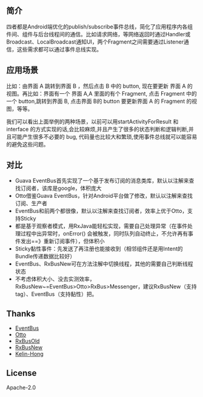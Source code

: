 ## 简介

四者都是Android端优化的publish/subscribe事件总线，简化了应用程序内各组件间、组件与后台线程间的通信。比如请求网络，等网络返回时通过Handler或Broadcast、LocalBroadcast通知UI，两个Fragment之间需要通过Listener通信，这些需求都可以通过事件总线实现。

## 应用场景

比如：由界面 A 跳转到界面 B ，然后点击 B 中的 button, 现在要更新 界面 A 的视图。再比如：界面有一个 界面 A,A 里面的有个 Fragment, 点击 Fragment 中的一个 button,跳转到界面 B, 点击界面 B的 button 要更新界面 A 的 Fragment 的视图，等等。

我们可以看出上面举例的两种场景，以前可以用startActivityForResult 和 interface 的方式实现的话,会比较麻烦,并且产生了很多的状态判断和逻辑判断,并且可能产生很多不必要的 bug, 代码量也比较大和繁琐,使用事件总线就可以能容易的避免这些问题。

## 对比

- Guava EventBus首先实现了一个基于发布订阅的消息类库，默认以注解来查找订阅者，该库是google，体积庞大
- Otto借鉴Guava EventBus，针对Android平台做了修改，默认以注解来查找订阅、生产者
- EventBus和前两个都很像，默认以注解来查找订阅者，效率上优于Otto，支持Sticky
- 都是基于观察者模式，用RxJava能轻松实现，需要自己处理异常（在事件处理过程中出异常时，onError() 会被触发，同时队列自动终止，不允许再有事件发出==》重新订阅事件），但体积小
- Sticky黏性事件：先发送了再注册也能接收到（相邻组件还是用Intent的Bundle传递数据比较好）
- EventBus、RxBusNew可在方法注解中切换线程，其他的需要自己判断线程状态
- 不考虑体积大小、没去实测效率，RxBusNew~=EventBus>Otto>RxBus>Messenger，建议RxBusNew（支持tag）、EventBus（支持黏性）把。


## Thanks

- [EventBus](https://github.com/greenrobot/EventBus)
- [Otto](https://github.com/square/otto)
- [RxBusOld](https://github.com/YoKeyword/RxBus) 
- [RxBusNew](https://github.com/AndroidKnife/RxBus) 
- [Kelin-Hong](https://github.com/Kelin-Hong/MVVMLight) 


## License
   Apache-2.0
